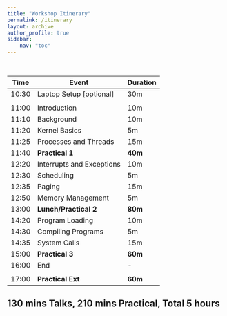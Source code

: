 ```yaml
---
title: "Workshop Itinerary"
permalink: /itinerary
layout: archive
author_profile: true
sidebar:
    nav: "toc"
---
```


<br/>

| Time | Event | Duration |
| ---- | ----- | -------- |
| 10:30 | Laptop Setup [optional] | 30m |
| | | |
| 11:00 | Introduction | 10m |
| 11:10 | Background | 10m |
| 11:20 | Kernel Basics | 5m |
| 11:25 | Processes and Threads | 15m |
| 11:40 | **Practical 1** | **40m** |
| 12:20 | Interrupts and Exceptions | 10m |
| 12:30 | Scheduling | 5m |
| 12:35 | Paging | 15m |
| 12:50 | Memory Management | 5m |
| 13:00 | **Lunch/Practical 2** | **80m** |
| 14:20 | Program Loading | 10m |
| 14:30 | Compiling Programs | 5m |
| 14:35 | System Calls | 15m |
| 15:00 | **Practical 3** | **60m** |
| 16:00 | End | - |
| | | |
| 17:00 | **Practical Ext** | **60m** |

## 130 mins Talks, 210 mins Practical, Total 5 hours
